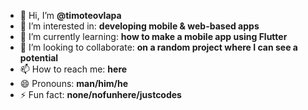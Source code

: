 - 👋 Hi, I’m **@timoteovlapa**
- 👀 I’m interested in: **developing mobile & web-based apps**
- 🌱 I’m currently learning: **how to make a mobile app using Flutter**
- 💞️ I’m looking to collaborate: **on a random project where I can see a potential**
- 📫 How to reach me: **here**
- 😄 Pronouns: **man/him/he**
- ⚡ Fun fact: **none/nofunhere/justcodes**

<!---
timoteovlapa/timoteovlapa is a ✨ special ✨ repository because its `README.md` (this file) appears on your GitHub profile.
You can click the Preview link to take a look at your changes.
--->
